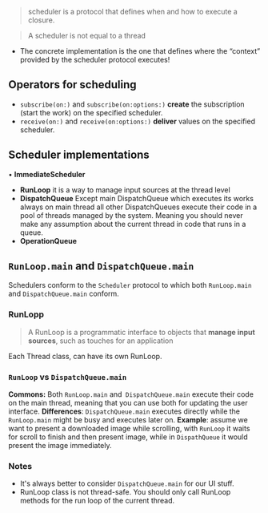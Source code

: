 > scheduler is a protocol that defines when and how to execute a closure.

>A scheduler is not equal to a thread

* The concrete implementation is the one that defines where the “context” provided by the scheduler protocol executes!

## Operators for scheduling
* `subscribe(on:)` and `subscribe(on:options:)` **create** the subscription (start the work) on the specified scheduler.
* `receive(on:)` and `receive(on:options:)` **deliver** values on the specified scheduler.
## Scheduler implementations
• **ImmediateScheduler**
* **RunLoop**
	it is a way to manage input sources at the thread level
* **DispatchQueue**
	 Except main DispatchQueue which executes its works always on main thread all other DispatchQueues execute their code in a pool of threads managed by the system. Meaning you should never make any assumption about the current thread in code that runs in a queue.
* **OperationQueue**

## `RunLoop.main` and `DispatchQueue.main`

Schedulers conform to the `Scheduler` protocol to which both `RunLoop.main` and `DispatchQueue.main` conform.
### RunLopp
> A RunLoop is a programmatic interface to objects that **manage input sources**, such as touches for an application

Each Thread class, can have its own RunLoop. 
### `RunLoop` vs `DispatchQueue.main`
**Commons:** Both `RunLoop.main` and` DispatchQueue.main` execute their code on the main thread, meaning that you can use both for updating the user interface.
**Differences**: `DispatchQueue.main` executes directly while the `RunLoop.main` might be busy and executes later on. 
**Example**: assume we want to present a downloaded image while scrolling, with `RunLoop` it waits for scroll to finish and then present image, while in `DispathQueue` it would present the image immediately.
### Notes
* It's always better to consider `DispatchQueue.main` for our UI stuff.
* RunLoop class is not thread-safe. You should only call RunLoop methods for the run loop of the current thread.
